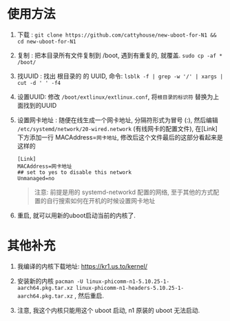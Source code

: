 # 使用方法

1. 下载 : `git clone https://github.com/cattyhouse/new-uboot-for-N1 && cd new-uboot-for-N1`

1. 复制 : 把本目录所有文件复制到 /boot, 遇到有重复的, 就覆盖. `sudo cp -af * /boot/`

1. 找UUID : 找出 根目录的 的 UUID, 命令: `lsblk -f | grep -w '/' | xargs | cut -d ' ' -f4`

1. 设置UUID: 修改 `/boot/extlinux/extlinux.conf`, 将`根目录的标识符` 替换为上面找到的UUID

1. 设置网卡地址 : 随便在线生成一个网卡地址, 分隔符形式为冒号 (:), 然后编辑 `/etc/systemd/network/20-wired.network` (有线网卡的配置文件), 在[Link] 下方添加一行 MACAddress=`网卡地址`, 修改后这个文件最后的这部分看起来是这样的
    ````
    [Link]
    MACAddress=网卡地址
    ## set to yes to disable this network
    Unmanaged=no

    ````
    >注意: 前提是用的 systemd-networkd 配置的网络, 至于其他的方式配置的自行搜索如何在开机的时候设置网卡地址

1. 重启, 就可以用新的uboot启动当前的内核了.

# 其他补充

1. 我编译的内核下载地址: https://kr1.us.to/kernel/

1. 安装新的内核 `pacman -U linux-phicomm-n1-5.10.25-1-aarch64.pkg.tar.xz linux-phicomm-n1-headers-5.10.25-1-aarch64.pkg.tar.xz` , 然后重启.

1. 注意, 我这个内核只能用这个 uboot 启动, n1 原装的 uboot 无法启动. 

